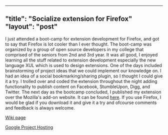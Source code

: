 -------
"title": "Socialize extension for Firefox"
"layout": "post"
-------

I just attended a boot-camp for extension development for Firefox, and got to say that Firefox is lot cooler than I ever thought. The boot-camp was organized by a group of open source developers in my college that comprised of the seniors from 2nd and 3rd year. It was all good, I enjoyed learning all the stuff related to extension development especially the new language XUL which is used to design extensions. One of the days included brainstorming of project ideas that we could implement our knowledge on. I had an idea of a social bookmarking/sharing plugin, so I thought I could give it a try. I trolled over and coded the extension throughout the night adding functionality to publish content on Facebook, StumbleUpon, Digg, and Twitter. The next day as the bootcamp concluded, I published my extension over the Mozilla's add-on website. It can be found [here](https://addons.mozilla.org/en-US/firefox/addon/socialize-extension-for-fir). If you use Firefox, I would be glad if you download it and give it a try and ofcourse comments and feedback is always welcome.

[Wiki page](http://opensource.jiitu.org/wiki/index.php?title=Socialize_Extension_for_Mozilla_Firefox)

[Google Project Hosting](http://code.google.com/p/socialize-addon-firefox)

